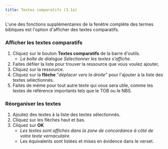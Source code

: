 ```yaml
---
title: Textes comparatifs (3.1a)
---
```

L'une des fonctions supplémentaires de la fenêtre complète des termes bibliques est l'option d'afficher des textes comparatifs.

### Afficher les textes comparatifs

1.  Cliquez sur le bouton **Textes comparatifs** de la barre d'outils.  
     -  *La boîte de dialogue Sélectionner les textes s’affiche*.
1.  Faites défiler la liste pour trouver la ressource que vous voulez ajouter,
1.  Cliquez sur la ressource.
1.  Cliquez sur la **flèche** "_déplacer vers la droite_" pour l'ajouter à la liste des textes sélectionnés.
1.  Faites de même pour tout autre texte qui vous sera utile, comme les textes de référence importants tels que le TOB ou le NBS.

### Réorganiser les textes

1.  Ajoutez des textes à la liste des textes sélectionnés.
1.  Cliquez sur les flèches haut et bas.
1.  Cliquez sur **OK**  
     -  *Les textes sont affichés dans la zone de concordance à côté de votre texte vernaculaire*.
    -  Les équivalents sont listées et mises en évidence dans le verset.

